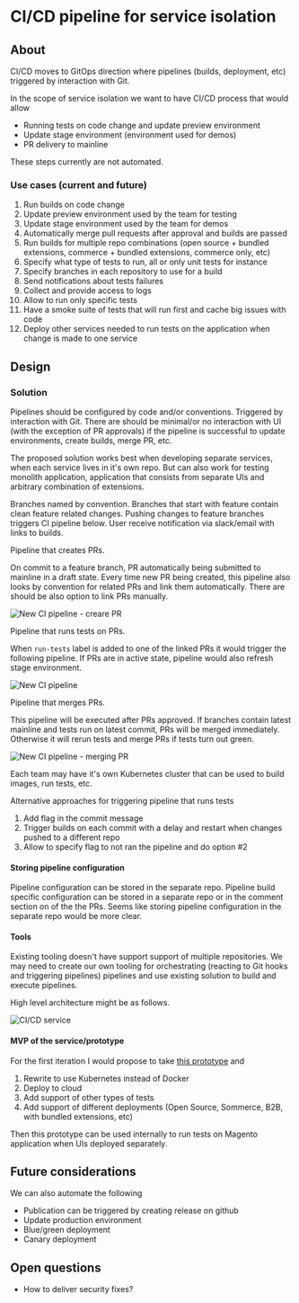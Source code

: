 # CI/CD pipeline for service isolation

## About

CI/CD moves to GitOps direction where pipelines (builds, deployment, etc) triggered by interaction with Git.

In the scope of service isolation we want to have CI/CD process that would allow
* Running tests on code change and update preview environment
* Update stage environment (environment used for demos)
* PR delivery to mainline

These steps currently are not automated.

### Use cases (current and future)
1. Run builds on code change
1. Update preview environment used by the team for testing
1. Update stage environment used by the team for demos
1. Automatically merge pull requests after approval and builds are passed
1. Run builds for multiple repo combinations (open source + bundled extensions, commerce + bundled extensions, commerce only, etc)
1. Specify what type of tests to run, all or only unit tests for instance
1. Specify branches in each repository to use for a build 
1. Send notifications about tests failures
1. Collect and provide access to logs
1. Allow to run only specific tests
1. Have a smoke suite of tests that will run first and cache big issues with code
1. Deploy other services needed to run tests on the application when change is made to one service

## Design

### Solution
Pipelines should be configured by code and/or conventions. Triggered by interaction with Git. There are should be minimal/or no interaction with UI (with the exception of PR approvals) if the pipeline is successful to update environments, create builds, merge PR, etc.

The proposed solution works best when developing separate services, when each service lives in it's own repo. But can also work for testing monolith application, application that consists from separate UIs and arbitrary combination of extensions.

Branches named by convention. Branches that start with feature contain clean feature related changes. Pushing changes to feature branches triggers CI pipeline below. User receive notification via slack/email with links to builds.

Pipeline that creates PRs.

On commit to a feature branch, PR automatically being submitted to mainline in a draft state. Every time new PR being created, this pipeline also looks by convention for related PRs and link them automatically. There are should be also option to link PRs manually.

![New CI pipeline - creare PR](img/new-ci-pipeline-create-pr.png)

Pipeline that runs tests on PRs.

When `run-tests` label is added to one of the linked PRs it would trigger the following pipeline. If PRs are in active state, pipeline would also refresh stage environment.

![New CI pipeline](img/new-ci-pipeline.png)

Pipeline that merges PRs.

This pipeline will be executed after PRs approved. If branches contain latest mainline and tests run on latest commit, PRs will be merged immediately. Otherwise it will rerun tests and merge PRs if tests turn out green.

![New CI pipeline - merging PR](img/new-ci-pipeline-merge-pr.png)

Each team may have it's own Kubernetes cluster that can be used to build images, run tests, etc.

Alternative approaches for triggering pipeline that runs tests
1. Add flag in the commit message
2. Trigger builds on each commit with a delay and restart when changes pushed to a different repo
3. Allow to specify flag to not ran the pipeline and do option #2

#### Storing pipeline configuration
Pipeline configuration can be stored in the separate repo. Pipeline build specific configuration can be stored in a separate repo or in the comment section on of the the PRs. Seems like storing pipeline configuration in the separate repo would be more clear.

#### Tools
Existing tooling doesn't have support support of multiple repositories. We may need to create our own tooling for orchestrating (reacting to Git hooks and triggering pipelines) pipelines and use existing solution to build and execute pipelines.

High level architecture might be as follows.

![CI/CD service](img/cicd-service.png)

#### MVP of the service/prototype

For the first iteration I would propose to take [this prototype](https://git.corp.adobe.com/mkozell/m2-multi-container) and
1. Rewrite to use Kubernetes instead of Docker
1. Deploy to cloud
1. Add support of other types of tests
1. Add support of different deployments (Open Source, Sommerce, B2B, with bundled extensions, etc)

Then this prototype can be used internally to run tests on Magento application when UIs deployed separately.

## Future considerations
We can also automate the following
* Publication can be triggered by creating release on github
* Update production environment
* Blue/green deployment
* Canary deployment

## Open questions
* How to deliver security fixes?
